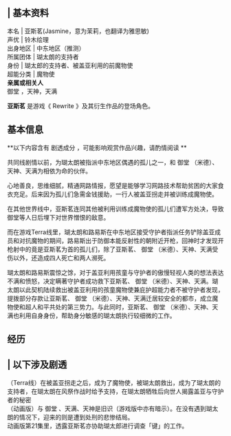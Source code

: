 |  **基本资料**  
---  
本名  |  亚斯茗(Jasmine，意为茉莉，也翻译为雅思敏)   
声优  |  铃木绘理   
出身地区  |  中东地区（推测）   
所属团体  |  瑚太朗的支持者   
身份  |  瑚太郎的支持者、被盖亚利用的前魔物使   
超能分类  |  魔物使   
**亲属或相关人**  
御堂  ，天神，天满  
  
**亚斯茗** 是游戏《  Rewrite  》及其衍生作品的登场角色。

##  基本信息

**以下内容含有 剧透成分  ，可能影响观赏作品兴趣，请酌情阅读 **

共同线剧情以前，为瑚太朗被指派中东地区偶遇的孤儿之一，和  御堂  （米德）、天神、天满为相依为命的伙伴。

心地善良，思维细腻，精通网路情报，愿望是能够学习网路技术帮助贫困的大家食衣充足。后来因为孤儿们急需金钱援助，一行人被盖亚拐走并被训练成魔物使。

在其他世界线中，亚斯茗连同其他被利用训练成魔物使的孤儿们遭军方处决，导致御堂等人日后埋下对世界憎恨的敌意。

而在游戏Terra线里，瑚太朗和路易斯在中东地区接受守护者指派任务铲除盖亚成员和对抗魔物的期间，路易斯出于防御本能反射性的朝附近开枪，回神时才发现开枪射中的竟是亚斯茗为首的孤儿们，除了亚斯茗、
御堂  （米德）、天神、天满受伤以外，还造成四人死亡和两人濒死。

瑚太朗和路易斯震惊之馀，对于盖亚利用孩童与守护者的傲慢轻视人类的想法表达不满和愤怒，决定瞒著守护者成功救下亚斯茗、  御堂
（米德）、天神、天满。瑚太朗以此契机陆续救出被盖亚利用的孩童魔物使兼庇护超能力者不被守护者发现，提拨部分存款让亚斯茗、  御堂
（米德）、天神、天满迁居较安全的都市，成立魔物使和超人和平共处的第三势力。与此同时，亚斯茗、  御堂
（米德）、天神、天满也利用自身身份，帮助身分敏感的瑚太朗执行较细微的工作。

##  经历

|  以下涉及剧透  
---  
（Terra线）在被盖亚拐走之后，成为了魔物使，被瑚太朗救出，成为了瑚太朗的支持者，在瑚太朗在风祭作战时给予支持，在瑚太朗牺牲后向世人揭露盖亚与守护者的秘密
</br> （动画版）与  御堂  、天满、天神是旧识（游戏版中亦有暗示）。在没有遇到瑚太朗的情况下，迎来的则是遭到处刑的悲惨结局。 </br>
动画版第21集里，透露亚斯茗亦协助瑚太郎进行调查「键」的工作。 </br>

